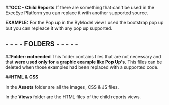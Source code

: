 ##**OCC - Child Reports**
If there are something that can't be used in the ExecEye Platform you can replace it with another supported source. 

**EXAMPLE:** For the Pop up in the ByModel view I used the bootstrap pop up but you can repleace it with any pop up supported.


## - - - - FOLDERS - - - - -

##**Folder: notneeded**
This folder contains files that are not necessary and that **were used only for a graphic example like Pop Up's.** This files can be deleted when those examples had been replaced with a supported code.

##**HTML & CSS**

In the **Assets** folder are all the images, CSS & JS files.

In the **Views** folder are the HTML files of the child reports views.
